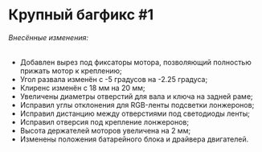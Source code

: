 # Крупный багфикс #1
###### Внесённые изменения:
- Добавлен вырез под фиксаторы мотора, позволяющий полностью прижать мотор к креплению;
- Угол развала изменён с -5 градусов на -2.25 градуса;
- Клиренс изменён с 18 мм на 20 мм;
- Увеличены диаметры отверстий для вала и ключа на задней раме;
- Исправил углы отклонения для RGB-ленты подсветки лонжеронов;
- Исправил дистанцию между отверстиями под светодиоды ленты;
- Исправил отверсия под крепление лонжеронов;
- Высота держателей моторов увеличена на 2 мм;
- Изменены положения батарейного блока и драйвера двигателей.